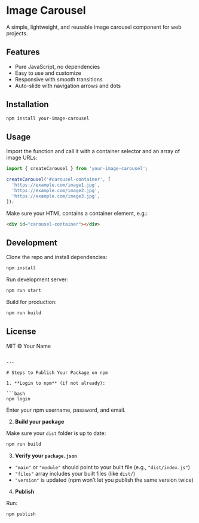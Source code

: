 # Image Carousel

A simple, lightweight, and reusable image carousel component for web projects.

## Features

- Pure JavaScript, no dependencies
- Easy to use and customize
- Responsive with smooth transitions
- Auto-slide with navigation arrows and dots

## Installation

```bash
npm install your-image-carousel
```

## Usage

Import the function and call it with a container selector and an array of image URLs:

```js
import { createCarousel } from 'your-image-carousel';

createCarousel('#carousel-container', [
  'https://example.com/image1.jpg',
  'https://example.com/image2.jpg',
  'https://example.com/image3.jpg',
]);
```

Make sure your HTML contains a container element, e.g.:

```html
<div id="carousel-container"></div>
```

## Development

Clone the repo and install dependencies:

```bash
npm install
```

Run development server:

```bash
npm run start
```

Build for production:

```bash
npm run build
```

## License

MIT © Your Name

````

---

# Steps to Publish Your Package on npm

1. **Login to npm** (if not already):

```bash
npm login
````

Enter your npm username, password, and email.

2. **Build your package**

Make sure your `dist` folder is up to date:

```bash
npm run build
```

3. **Verify your `package.json`**

- `"main"` or `"module"` should point to your built file (e.g., `"dist/index.js"`)
- `"files"` array includes your built files (like `dist/`)
- `"version"` is updated (npm won’t let you publish the same version twice)

4. **Publish**

Run:

```bash
npm publish
```
